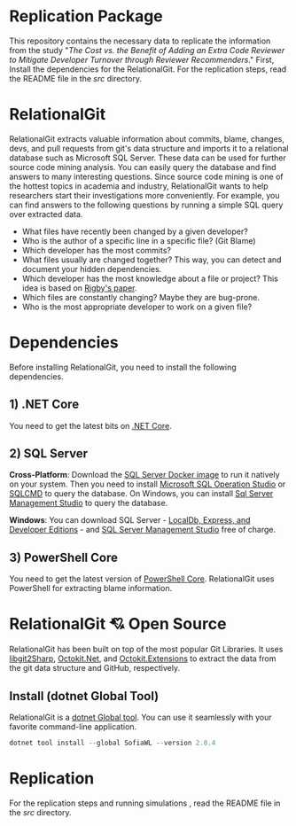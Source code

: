# Replication Package

This repository contains the necessary data to replicate the information from the study "_The Cost vs. the Benefit of Adding an Extra Code Reviewer to Mitigate Developer Turnover through Reviewer Recommenders_." First, Install the dependencies for the RelationalGit. For the replication steps, read the README file in the _src_ directory.

# RelationalGit

RelationalGit extracts valuable information about commits, blame, changes, devs, and pull requests from git's data structure and imports it to a relational database such as Microsoft SQL Server. These data can be used for further source code mining analysis. You can easily query the database and find answers to many interesting questions. Since source code mining is one of the hottest topics in academia and industry, RelationalGit wants to help researchers start their investigations more conveniently.
For example, you can find answers to the following questions by running a simple SQL query over extracted data.

* What files have recently been changed by a given developer?
* Who is the author of a specific line in a specific file? (Git Blame)
* Which developer has the most commits?
* What files usually are changed together? This way, you can detect and document your hidden dependencies.
* Which developer has the most knowledge about a file or project? This idea is based on [Rigby's paper](http://ieeexplore.ieee.org/document/7886975/).
* Which files are constantly changing? Maybe they are bug-prone.
* Who is the most appropriate developer to work on a given file?

# Dependencies

Before installing RelationalGit, you need to install the following dependencies.

## 1) .NET Core

You need to get the latest bits on [.NET Core](https://www.microsoft.com/net/download).

## 2) SQL Server
**Cross-Platform**: Download the [SQL Server Docker image](https://docs.microsoft.com/en-us/sql/linux/quickstart-install-connect-docker?view=sql-server-linux-2017) to run it natively on your system. Then you need to install [Microsoft SQL Operation Studio](https://docs.microsoft.com/en-us/sql/sql-operations-studio/download) or [SQLCMD](https://docs.microsoft.com/en-us/sql/linux/sql-server-linux-setup-tools?view=sql-server-linux-2017) to query the database. On Windows, you can install [Sql Server Management Studio](https://docs.microsoft.com/en-us/sql/ssms/download-sql-server-management-studio-ssms) to query the database.

**Windows**: You can download SQL Server - [LocalDb, Express, and Developer Editions](https://www.microsoft.com/en-ca/sql-server/sql-server-downloads) - and [SQL Server Management Studio](https://docs.microsoft.com/en-us/sql/ssms/download-sql-server-management-studio-ssms) free of charge.

## 3) PowerShell Core

You need to get the latest version of [PowerShell Core](https://github.com/PowerShell/PowerShell/releases). RelationalGit uses PowerShell for extracting blame information.


# RelationalGit :cupid: Open Source
RelationalGit has been built on top of the most popular Git Libraries. It uses [libgit2Sharp](https://github.com/libgit2/libgit2sharp), [Octokit.Net](https://github.com/octokit/octokit.net), and [Octokit.Extensions](https://github.com/mirsaeedi/octokit.net.extensions) to extract the data from the git data structure and GitHub, respectively.

## Install (dotnet Global Tool)

RelationalGit is a [dotnet Global tool](https://www.nuget.org/packages/RelationalGit). You can use it seamlessly with your favorite command-line application.

```PowerShell
dotnet tool install --global SofiaWL --version 2.0.4
```

# Replication
For the replication steps and running simulations , read the README file in the _src_ directory.


